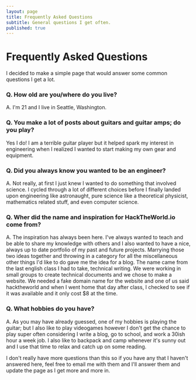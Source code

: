 ```yaml
---
layout: page
title: Frequently Asked Questions
subtitle: General questions I get often.
published: true
---
```

# Frequently Asked Questions

I decided to make a simple page that would answer some common questions I get a lot.

### Q. How old are you/where do you live?

A. I'm 21 and I live in Seattle, Washington.

### Q. You make a lot of posts about guitars and guitar amps; do you play?

Yes I do! I am a terrible guitar player but it helped spark my interest in engineering when I realized I wanted to start making my own gear and equipment.

### Q. Did you always know you wanted to be an engineer?

A. Not really, at first I just knew I wanted to do something that involved science. I cycled through a lot of different choices before I finally landed upon engineering like astronaught, pure science like a theoretical physicist, mathematics related stuff, and even computer science.

### Q. Wher did the name and inspiration for HackTheWorld.io come from?

A. The inspiration has always been here. I've always wanted to teach and be able to share my knowledge with others and I also wanted to have a nice, always up to date portfolio of my past and future projects. Marrying those two ideas together and throwing in a category for all the miscellaneous other things I'd like to do gave me the idea for a blog. The name came from the last english class I had to take, technical writing. We were working in small groups to create technical documents and we chose to make a website. We needed a fake domain name for the website and one of us said hacktheworld and when I went home that day after class, I checked to see if it was available and it only cost $8 at the time.

### Q. What hobbies do you have?

A. As you may have already guessed, one of my hobbies is playing the guitar; but I also like to play videogames however I don't get the chance to play super often considering I write a blog, go to school, and work a 30ish hour a week job. I also like to backpack and camp whenever it's sunny out and I use that time to relax and catch up on some reading.

I don't really have more questions than this so if you have any that I haven't answered here, feel free to email me with them and I'll answer them and update the page as I get more and more in.